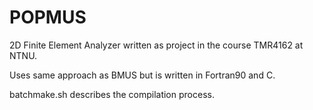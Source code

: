 POPMUS
======

2D Finite Element Analyzer written as project in the course TMR4162 at NTNU.

Uses same approach as BMUS but is written in Fortran90 and C.

batchmake.sh describes the compilation process.
